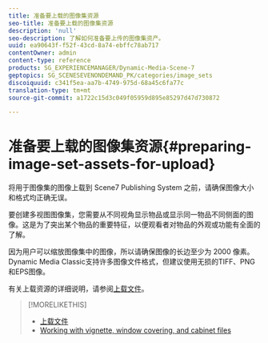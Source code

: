```yaml
---
title: 准备要上载的图像集资源
seo-title: 准备要上载的图像集资源
description: 'null'
seo-description: 了解如何准备要上传的图像集资产。
uuid: ea90643f-f52f-43cd-8a74-ebffc78ab717
contentOwner: admin
content-type: reference
products: SG_EXPERIENCEMANAGER/Dynamic-Media-Scene-7
geptopics: SG_SCENESEVENONDEMAND_PK/categories/image_sets
discoiquuid: c341f5ea-aa7b-4749-975d-68a45c6fa77c
translation-type: tm+mt
source-git-commit: a1722c15d3c049f05959d895e85297d47d730872

---
```



# 准备要上载的图像集资源{#preparing-image-set-assets-for-upload}

将用于图像集的图像上载到 Scene7 Publishing System 之前，请确保图像大小和格式均正确无误。

要创建多视图图像集，您需要从不同视角显示物品或显示同一物品不同侧面的图像。这是为了突出某个物品的重要特征，以便观看者对物品的外观或功能有全面的了解。

因为用户可以缩放图像集中的图像，所以请确保图像的长边至少为 2000 像素。Dynamic Media Classic支持许多图像文件格式，但建议使用无损的TIFF、PNG和EPS图像。

有关上载资源的详细说明，请参阅[上载文件](uploading-files.md#uploading_files)。

>[!MORELIKETHIS]
>
>* [上载文件](uploading-files.md#uploading_your_files)
>* [Working with vignette, window covering, and cabinet files](vignette-window-covering-cabinet-files.md#working_with_vignette_window_covering_and_cabinet_files)

